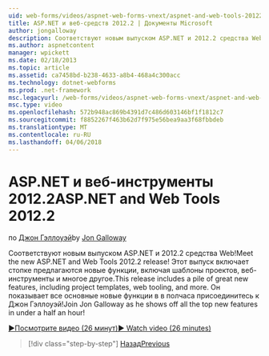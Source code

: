 ```yaml
---
uid: web-forms/videos/aspnet-web-forms-vnext/aspnet-and-web-tools-20122
title: ASP.NET и веб-средств 2012.2 | Документы Microsoft
author: jongalloway
description: Соответствуют новым выпуском ASP.NET и 2012.2 средства Web! Этот выпуск включает стопке предлагаются новые функции, включая шаблоны проектов, веб-инструменты и многое другое. Петр...
ms.author: aspnetcontent
manager: wpickett
ms.date: 02/18/2013
ms.topic: article
ms.assetid: ca7458bd-b238-4633-a8b4-468a4c300acc
ms.technology: dotnet-webforms
ms.prod: .net-framework
msc.legacyurl: /web-forms/videos/aspnet-web-forms-vnext/aspnet-and-web-tools-20122
msc.type: video
ms.openlocfilehash: 572b948ac869b4391d7c486d603146bf1f1812c7
ms.sourcegitcommit: f8852267f463b62d7f975e56bea9aa3f68fbbdeb
ms.translationtype: MT
ms.contentlocale: ru-RU
ms.lasthandoff: 04/06/2018
---
```

<a name="aspnet-and-web-tools-20122"></a><span data-ttu-id="c2317-105">ASP.NET и веб-инструменты 2012.2</span><span class="sxs-lookup"><span data-stu-id="c2317-105">ASP.NET and Web Tools 2012.2</span></span>
====================
<span data-ttu-id="c2317-106">по [Джон Гэллоуэй](https://github.com/jongalloway)</span><span class="sxs-lookup"><span data-stu-id="c2317-106">by [Jon Galloway](https://github.com/jongalloway)</span></span>

<span data-ttu-id="c2317-107">Соответствуют новым выпуском ASP.NET и 2012.2 средства Web!</span><span class="sxs-lookup"><span data-stu-id="c2317-107">Meet the new ASP.NET and Web Tools 2012.2 release!</span></span> <span data-ttu-id="c2317-108">Этот выпуск включает стопке предлагаются новые функции, включая шаблоны проектов, веб-инструменты и многое другое.</span><span class="sxs-lookup"><span data-stu-id="c2317-108">This release includes a pile of great new features, including project templates, web tooling, and more.</span></span> <span data-ttu-id="c2317-109">Он показывает все основные новые функции в в полчаса присоединитесь к Джон Гэллоуэй!</span><span class="sxs-lookup"><span data-stu-id="c2317-109">Join Jon Galloway as he shows off all the top new features in under a half an hour!</span></span>

[<span data-ttu-id="c2317-110">&#9654;Посмотрите видео (26 минут)</span><span class="sxs-lookup"><span data-stu-id="c2317-110">&#9654; Watch video (26 minutes)</span></span>](https://channel9.msdn.com/Blogs/ASP-NET-Site-Videos/aspnet-and-web-tools-20122)

> [!div class="step-by-step"]
> [<span data-ttu-id="c2317-111">Назад</span><span class="sxs-lookup"><span data-stu-id="c2317-111">Previous</span></span>](getting-started-with-the-next-version-of-aspnet.md)
